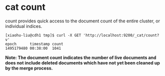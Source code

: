 # cat count
count provides quick access to the document count of the entire cluster, or individual indices.

```
[xiaohu-liu@cdh1 tmp]$ curl -X GET 'http://localhost:9200/_cat/count?v'
epoch      timestamp count
1495179480 00:38:00  1041
```
<strong>Note: The document count indicates the number of live documents and does not include deleted documents which have not yet been cleaned up by the merge process.</strong>
